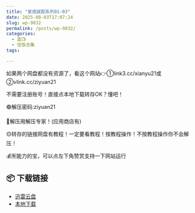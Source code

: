 ```yaml
---
title: "爱炮就配系列01-03"
date: 2025-08-03T17:07:24
slug: wp-9832
permalink: /posts/wp-9832/
categories:
  - 盖📺
  - 恰饭合集
tags:

---
```


如果两个网盘都没有资源了，看这个网站👉①link3.cc/xianyu21或②vlink.cc/ziyuan21

不需要注册账号！直接点本地下载转存OK？懂吧！

🟢解压密码:ziyuan21

🔵解压用解压专家！(应用商店有)

🟡转存的链接网盘有教程！一定要看教程！按教程操作！不按教程操作你不会解压！

💰🈶能力的宝，可以点左下角赞赏支持一下网站运行

## 📦 下载链接
- [迅雷云盘](https://blziyuan21.com/pay-download/9832?key=1c3de57c0d&down_id=0)
- [本地下载](https://blziyuan21.com/pay-download/9832?key=1c3de57c0d&down_id=1)

